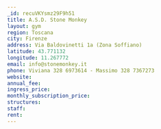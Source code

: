 ```yaml
---
_id: recuVKYsmz29F9h51
title: A.S.D. Stone Monkey
layout: gym
region: Toscana
city: Firenze
address: Via Baldovinetti 1a (Zona Soffiano)
latitude: 43.771132
longitude: 11.267772
email: info@stonemonkey.it
phone: Viviana 328 6973614 - Massimo 328 7367273
website: 
annual_fee: 
ingress_price: 
monthly_subscription_price: 
structures: 
staff: 
rent: 
---
```


